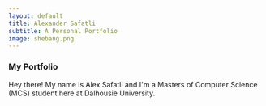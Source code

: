 ```yaml
---
layout: default
title: Alexander Safatli
subtitle: A Personal Portfolio
image: shebang.png
---
```


### My Portfolio

Hey there! My name is Alex Safatli and I'm a Masters of Computer Science (MCS) student here at Dalhousie University.